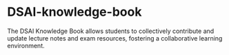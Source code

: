 # DSAI-knowledge-book
The DSAI Knowledge Book allows students to collectively contribute and update lecture notes and exam resources, fostering a collaborative learning environment.
